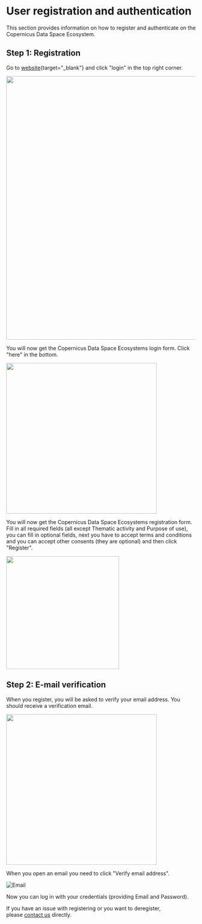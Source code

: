 # User registration and authentication

This section provides information on how to register and authenticate on the Copernicus Data Space Ecosystem.

## Step 1: Registration

Go to [website](https://dataspace.copernicus.eu/){target="_blank"} and click "login" in the top right corner.

<!-- ![Welcome](./_images/Welcome.png) -->
<img src="_images/registration/Welcome.png" width="700">

You will now get the Copernicus Data Space Ecosystems login form. Click "here" in the bottom.

<!-- ![Login](./_images/AccessPage.png) -->
<img src="_images/registration/AccessPage.png" width="400">

You will now get the Copernicus Data Space Ecosystems registration form. Fill in all required fields (all except Thematic activity and Purpose of use), you can fill in optional fields, next you have to accept terms and conditions and you can accept other consents (they are optional) and then click "Register".

<!-- ![Register](./_images/Register.png) -->
<img src="_images/registration/Register.png" width="300">

## Step 2: E-mail verification

When you register, you will be asked to verify your email address. You should receive a verification email.

<!-- ![Verify](./_images/Verify.png) -->
<img src="_images/registration/Verify.png" width="400">

When you open an email you need to click "Verify email address".

![Email](_images/registration/VerifyEmail.png)

Now you can log in with your credentials (providing Email and Password).

If you have an issue with registering or you want to deregister, please [contact us](mailto:help-login@dataspace.copernicus.eu?Subject=Subject%20Text&Body=Your%20comments) directly.

